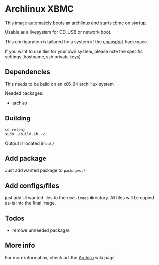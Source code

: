 Archlinux XBMC
==============

This image automaticly boots an archlinux and starts xbmc on startup.

Usable as a livesystem for CD, USB or network boot.

This configuration is tailored for a system of the [chaosdorf](http://chaosdorf.de) hackspace.

If you want to use this for your own system, please note the specific settings (hostname, ssh private keys)


Dependencies
------------

This needs to be build on an x86\_64 archlinux system

Needed packages:

- archiso

Building
--------

    cd releng
    sudo ./build.sh -v

Output is located in `out/`

Add package
-----------

Just add wanted package to `packages.*`


Add configs/files
-----------------

just add all wanted files to the `root-image` directory. All files will be copied as-is into the final image.


Todos
-----

- remove unneeded packages

More info
---------

For more information, check out the [Archiso](https://wiki.archlinux.org/index.php/Archiso) wiki page.
